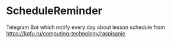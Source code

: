 # ScheduleReminder
Telegram Bot which notify every day about lesson schedule from https://kpfu.ru/computing-technology/raspisanie
